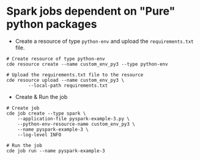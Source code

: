 # Spark jobs dependent on "Pure" python packages

- Create a resource of type `python-env` and upload the `requirements.txt` file.
```
# Create resource of type python-env 
cde resource create --name custom_env_py3 --type python-env
 
# Upload the requirements.txt file to the resource
cde resource upload --name custom_env_py3 \
		--local-path requirements.txt
```
- Create & Run the job
```
# Create job 
cde job create --type spark \
	--application-file pyspark-example-3.py \
	--python-env-resource-name custom_env_py3 \
	--name pyspark-example-3 \
	--log-level INFO

# Run the job
cde job run --name pyspark-example-3
```